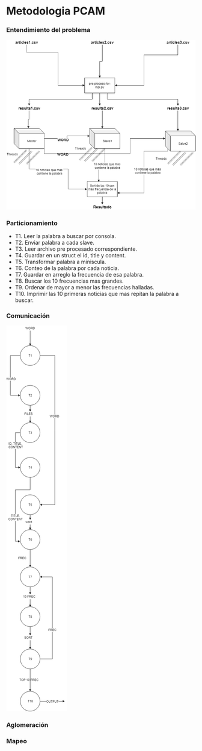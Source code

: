 # Metodologia PCAM 

### Entendimiento del problema
![](./PCAM.png)

### Particionamiento

* T1. Leer la palabra a buscar por consola.
* T2. Enviar palabra a cada slave.
* T3. Leer archivo pre procesado correspondiente.
* T4. Guardar en un struct el id, title y content.
* T5. Transformar palabra a miniscula.
* T6. Conteo de la palabra por cada noticia.
* T7. Guardar en arreglo la frecuencia de esa palabra.
* T8. Buscar los 10 frecuencias mas grandes.
* T9. Ordenar de mayor a menor las frecuencias halladas.
* T10. Imprimir las 10 primeras noticias que mas repitan la palabra a buscar.

### Comunicación
![](./Comunicacion.png)

### Aglomeración


### Mapeo 
